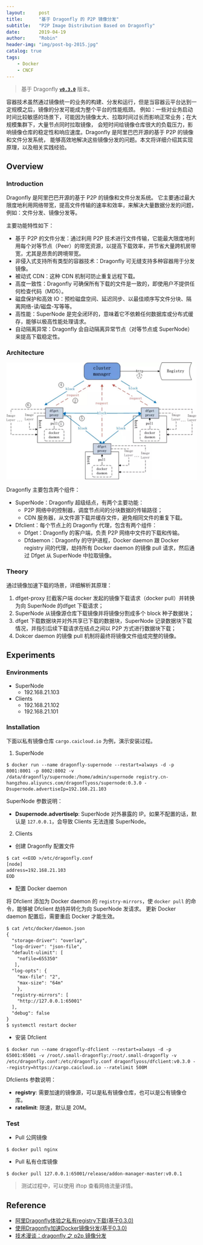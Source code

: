 ```yaml
---
layout:     post
title:      "基于 Dragonfly 的 P2P 镜像分发"
subtitle:   "P2P Image Distribution Based on Dragonfly"
date:       2019-04-19
author:     "Robin"
header-img: "img/post-bg-2015.jpg"
catalog: true
tags:
    - Docker
    - CNCF
---
```


> 基于 Dragonfly [**`v0.3.0`**](https://github.com/dragonflyoss/Dragonfly/releases/tag/v0.3.0) 版本。

容器技术虽然通过镜像统一的业务的构建、分发和运行，但是当容器云平台达到一定规模之后，镜像的分发可能成为整个平台的性能瓶颈。
例如：一些对业务启动时间比较敏感的场景下，可能因为镜像太大、拉取时间过长而影响正常业务；在大规模集群下，大量节点同时拉取镜像，
会短时间给镜像仓库很大的负载压力，影响镜像仓库的稳定性和响应速度。Dragonfly 是阿里巴巴开源的基于 P2P 的镜像和文件分发系统，
能够高效地解决这些镜像分发的问题。本文将详细介绍其实现原理，以及相关实践经验。

## Overview

### Introduction

Dragonfly 是阿里巴巴开源的基于 P2P 的镜像和文件分发系统。
它主要通过最大限度地利用网络带宽，提高文件传输的速率和效率，来解决大量数据分发的问题，例如：文件分发、镜像分发等。

主要功能特性如下：

* 基于 P2P 的文件分发：通过利用 P2P 技术进行文件传输，它能最大限度地利用每个对等节点（Peer）的带宽资源，以提高下载效率，并节省大量跨机房带宽，尤其是昂贵的跨境带宽。
* 非侵入式支持所有类型的容器技术：Dragonfly 可无缝支持多种容器用于分发镜像。
* 被动式 CDN：这种 CDN 机制可防止重复远程下载。
* 高度一致性：Dragonfly 可确保所有下载的文件是一致的，即使用户不提供任何检查代码（MD5）。
* 磁盘保护和高效 IO：预检磁盘空间、延迟同步、以最佳顺序写文件分块、隔离网络-读/磁盘-写等等。
* 高性能：SuperNode 是完全闭环的，意味着它不依赖任何数据库或分布式缓存，能够以极高性能处理请求。
* 自动隔离异常：Dragonfly 会自动隔离异常节点（对等节点或 SuperNode）来提高下载稳定性。

### Architecture

![dragonfly](/img/in-post/dragonfly/dragonfly-arch.png)

Dragonfly 主要包含两个组件：

* SuperNode：Dragonfly 超级结点，有两个主要功能：
    * P2P 网络中的控制器，调度节点间的分块数据的传输路径；
    * CDN 服务器，从文件源下载并缓存文件，避免相同文件的重复下载。
* Dfclient：每个节点上的 Dragonfly 代理，包含有两个组件：
  * Dfget：Dragonfly 的客户端，负责 P2P 网络中文件的下载和传输。
  * Dfdaemon：Dragonfly 的守护进程，Docker daemon 跟 Docker registry 间的代理，劫持所有 Docker daemon 的镜像 pull 请求，然后通过 Dfget 从 SuperNode 中拉取镜像。

### Theory

通过镜像加速下载的场景，详细解析其原理：

1. dfget-proxy 拦截客户端 docker 发起的镜像下载请求（docker pull）并转换为向 SuperNode 的dfget 下载请求；
1. SuperNode 从镜像源仓库下载镜像并将镜像分割成多个 block 种子数据块；
1. dfget 下载数据块并对外共享已下载的数据块，SuperNode 记录数据块下载情况，并指引后续下载请求在结点之间以 P2P 方式进行数据块下载；
1. Dokcer daemon 的镜像 pull 机制将最终将镜像文件组成完整的镜像。

## Experiments

### Environments

* SuperNode
  * 192.168.21.103
* Clients
  * 192.168.21.102
  * 192.168.21.101

### Installation

下面以私有镜像仓库 `cargo.caicloud.io` 为例，演示安装过程。

1. SuperNode

```shell
$ docker run --name dragonfly-supernode --restart=always -d -p 8001:8001 -p 8002:8002 -v /data/dragonfly/supernode:/home/admin/supernode registry.cn-hangzhou.aliyuncs.com/dragonflyoss/supernode:0.3.0 -Dsupernode.advertiseIp=192.168.21.103
```

SuperNode 参数说明：

- **Dsupernode.advertiseIp**: SuperNode 对外暴露的 IP。如果不配置的话，默认是 `127.0.0.1`，会导致 Clients 无法连接 SuperNode。

2. Clients

* 创建 Dragonfly 配置文件

```shell
$ cat <<EOD >/etc/dragonfly.conf
[node]
address=192.168.21.103
EOD
```

* 配置 Docker daemon

将 Dfclient 添加为 Docker daemon 的 `registry-mirrors`，使 `docker pull` 的命令，能够被 Dfclient 劫持并转化为向 SuperNode 发请求。
更新 Docker daemon 配置后，需要重启 Docker 才能生效。

```shell
$ cat /etc/docker/daemon.json
{
  "storage-driver": "overlay",
  "log-driver": "json-file",
  "default-ulimit": [
    "nofile=655350"
   ],
  "log-opts": {
    "max-file": "2",
    "max-size": "64m"
    },
  "registry-mirrors": [
    "http://127.0.0.1:65001"
  ],
  "debug": false
}
$ systemctl restart docker
```

* 安装 Dfclient

```shell
$ docker run --name dragonfly-dfclient --restart=always -d -p 65001:65001 -v /root/.small-dragonfly:/root/.small-dragonfly -v /etc/dragonfly.conf:/etc/dragonfly.conf dragonflyoss/dfclient:v0.3.0 --registry=https://cargo.caicloud.io --ratelimit 500M
```

Dfclients 参数说明：

- **registry**: 需要加速的镜像源，可以是私有镜像仓库，也可以是公有镜像仓库。
- **ratelimit**: 限速，默认是 20M。

### Test

* Pull 公网镜像

```shell
$ docker pull nginx
````

* Pull 私有仓库镜像

```shell
$ docker pull 127.0.0.1:65001/release/addon-manager-master:v0.0.1
```

> 测试过程中，可以使用 iftop 查看网络流量详情。

## Reference

- [阿里Dragonfly体验之私有registry下载(基于0.3.0)](https://d7y.io/zh-cn/blog/d7y-private-registry.html)
- [使用Dragonfly加速Docker镜像分发(基于0.3.0)](https://d7y.io/zh-cn/blog/d7y-dfdaemon.html)
- [技术漫谈：dragonfly 之 p2p 镜像分发](https://mp.weixin.qq.com/s/95mX8cDox5bmgQ2xGHLPqQ)
